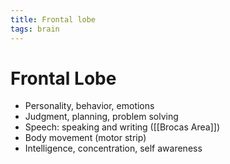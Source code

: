 ```yaml
---
title: Frontal lobe
tags: brain
---
```


# Frontal Lobe
- Personality, behavior, emotions
- Judgment, planning, problem solving
- Speech: speaking and writing ([[Brocas Area]])
- Body movement (motor strip)
- Intelligence, concentration, self awareness






































































